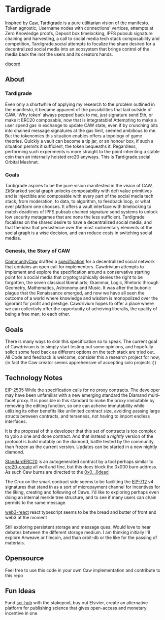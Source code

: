 # Tardigrade
Inspired by [Caw](https://www.reddit.com/r/SatoshiStreetBets/duplicates/up121h/caw_white_paper_decentralized_social_network/), Tardigrade is a pure utilitarian vision of the manifesto.  Token agnostic, Username nodes with connections' vertices, attempts at Zero Knowledge proofs, Deposit box timelocking, IPFS pubsub signature chaining and harvesting, a call to social media tech stack composability and competition, Tardigrade.social attempts to focalize the share desired for a decentralized social media into an ecosystem that brings control of the media back the inot the users and its creators hands.

[discord](https://discord.gg/BUJaYAFxRr)

## About
### Tardigrade
Even only a shortwhile of applying my research to the problem outlined in the manifesto, it became apparent of the possibilities that laid outside of CAW.  'Why token' always popped back to me, just signature send Eth, or make it ERC20 composable, now that is integratable!  Attempting to make a user spend gas in exchange to update CAW state, even if by crunching bits into chained message signatures at the gas limit, seemed ambitious to me.  But the tokenomics this situation enables offers a topology of game theories. Quickly a vault can become a tip jar, or an honour box, if such a situation permits it sufficient, the token bequeaths it. Regardless, performing such experiments is more straight to the point inheriting a stable coin than an internally hoisted erc20 anyways.  This is Tardigrade.social Orbital Meshnet.

### Goals
Tardigrade aspires to be the pure vision manifested in the vision of CAW, ZkSnarked social graph unlocks composability with defi value primitives and is injectible and composable with every part of the social media tech stack, from moderation, to data, to algorithm, to feedback loop, or what ever platform one chooses.  It offers a vault interface with timelocking to match deadlines of IPFS pubsub chained signature send systems to unlock low security metagames that are none the less sufficient. Tardigrade focalizes on the shared desire to have a decentralized social media, and that the idea that persistence over the most rudimentary elements of the social graph is a wise decision, and can reduce costs in switching social medias.




### Genesis, the Story of CAW

[CommunityCaw](https://twitter.com/CommunityCaw) drafted a [specification](https://www.reddit.com/r/SatoshiStreetBets/duplicates/up121h/caw_white_paper_decentralized_social_network/) for a decentralized social network that contains an open call for implementors.  Cawdrivium attempts to implement and explore the specification around a conservative starting point for a social media that cryptographically denies the right to be forgotten, the seven classical liberal arts; Grammar, Logic, Rhetoric through Geometry, Mathematics, Astronomy and Music.  It was after the bubonic plague that the Renaissance emerged, and now we have all seen the outcome of a world where knowledge and wisdom is monopolized over the ignorant for profit and prestige.  Cawdrivium hopes to offer a place where we can collectivly offer the opportunity of acheiving liberalis, the quality of being a free man, to each other.

## Goals
There is many ways to skin this specification so to speak.  The current goal of Cawdrivium is to simply start testing out some opinions, and hopefully solicit some feed back as different options on the tech stack are tried out. All Code and feedback is welcome, consider this a research project for now, (in fact the Caw creator seems apprehensive of accepting solo projects :))

## Technology Notes

[EIP-2535](https://eips.ethereum.org/EIPS/eip-2535) While the specification calls for no proxy contracts.  The developer may have been unfamiliar with a new emerging standard the Diamand multi-facet proxy.  It is possible in this standard to make the proxy immutable by removing the editing function, so one can acheive immutability while utilizing its other benefits like unlimited contract size, avoiding passing large structs between contracts, and terseness, not having to import endless interfaces.  

It is the proposal of this developer that this set of contracts is too complex to yolo a one and done contract.  And that instead a *nightly* version of the protocol is build mutably on the diamond, battle tested by the community, than frozen as the current version.  Updates can be started in a new nightly diamond.

[StandardERC20](https://etherscan.io/address/0xf3b9569F82B18aEf890De263B84189bd33EBe452#code) is an autogenerated contract by a tool perhaps similar to [erc20-create](https://vittominacori.github.io/erc20-generator/) all well and fine, but this does block the 0x000 burn address.  As such Caw burns are directed to the [0x0...0dead](https://etherscan.io/address/0x000000000000000000000000000000000000dead)  

The Crux on the smart contract side seems to be faciliting the [EIP-712](https://eips.ethereum.org/EIPS/eip-712) v4 signatures that stand in as a sort of micropayment channel for incentives for the liking, creating and following of Caws.  I'd like to exploring perhaps even doing an internal merkle tree structure, and to see if many users can chain permits to the same message.

[web3-react](https://github.com/NoahZinsmeister/web3-react) react typescript seems to be the bread and butter of front end web3 at the moment

Still exploring persistent storage and message ques.  Would love to hear debates between the different storage medium.  I am thinking initially I'll explore Arweave or filecoin, and than orbit-db or the like for the passing of materials.

## Opensource
Feel free to use this code in your own Caw implementation and contribute to this repo

## Fun Ideas
Fund [sci-hub](https://sci-hub.se/) with the stakepool, buy out Elsivier, create an alternative platform for publishing science that gives open-access and monetary incentive in one


